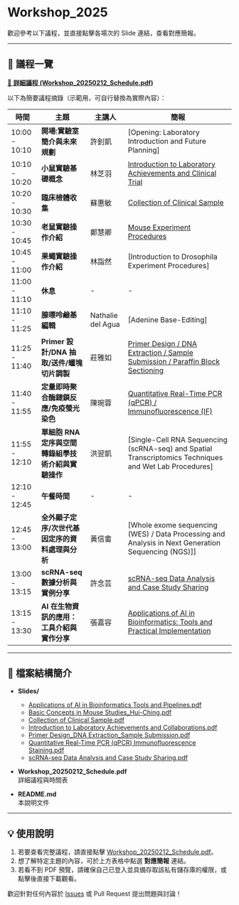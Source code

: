 # Workshop_2025

歡迎參考以下議程，並直接點擊各場次的 Slide 連結，查看對應簡報。

---

## 📅 議程一覽
[📑 **詳細議程 (Workshop_20250212_Schedule.pdf)**](./Workshop_20250212_Schedule.pdf)

以下為簡要議程摘錄（示範用，可自行替換為實際內容）：

| 時間           | 主題                                                                                                                | 主講人       | 簡報                                                                                                | 
|----------------|--------------------------------------------------------------------------------------------------------------------|--------------|----------------------------------------------------------------------------------------------------------|
| 10:00 - 10:10  | **開場:實驗室簡介與未來規劃**                                                                                      | 許釗凱        | [Opening: Laboratory Introduction and Future Planning] |
| 10:10 - 10:20  | **小鼠實驗基礎概念**                                                                                               | 林芝羽        | [Introduction to Laboratory Achievements and Clinical Trial](./Slides/Introduction%20to%20Laboratory%20Achievements%20and%20Clinical%20Trial.pdf)      |
| 10:20 - 10:30  | **臨床檢體收集**                                                                                                   | 蘇惠敏        | [Collection of Clinical Sample](./Slides/Collection%20of%20Clinical%20Sample.pdf)   |
| 10:30 - 10:45  | **老鼠實驗操作介紹**                                                                                               | 鄭慧卿        | [Mouse Experiment Procedures](./Slides/Basic%20Concepts%20in%20Mouse%20Studies_Hui-Ching.pdf)   |
| 10:45 - 11:00  | **果蠅實驗操作介紹**                                                                                               | 林詣然        | [Introduction to Drosophila Experiment Procedures]   |
| 11:00 - 11:10  | **休息**                                                                                                           | -             | -                                                                                                        |
| 11:10 - 11:25  | **腺嘌呤鹼基編輯**                                                                                                 | Nathalie del Agua | [Adenine Base-Editing]   |
| 11:25 - 11:40  | **Primer 設計/DNA 抽取/送件/蠟塊切片調製**                                                                         | 莊雅如        | [Primer Design / DNA Extraction / Sample Submission / Paraffin Block Sectioning](./Slides/Primer%20Design%20_DNA%20Extraction_Sample%20Submission%20_Paraffin%20Block%20Sectioning.pptx)    |
| 11:40 - 11:55  | **定量即時聚合酶鏈鎖反應/免疫螢光染色**                                                                            | 陳琬蓉        | [Quantitative Real-Time PCR (qPCR) / Immunofluorescence (IF)](./Slides/Quantitative%20Real-Time%20PCR%20(qPCR)%20Immunofluorescence%20(IF).pptx)   |
| 11:55 - 12:10  | **單細胞 RNA 定序與空間轉錄組學技術介紹與實驗操作**                                                                | 洪翌凱        | [Single-Cell RNA Sequencing (scRNA-seq) and Spatial Transcriptomics Techniques and Wet Lab Procedures]  |
| 12:10 - 12:45  | **午餐時間**                                                                                                       | -             | -                                                                                                        |                                                                                                      |
| 12:45 - 13:00  | **全外顯子定序/次世代基因定序的資料處理與分析**                                                                    | 黃信畬        | [Whole exome sequencing (WES) / Data Processing and Analysis in Next Generation Sequencing (NGS)]]                                                                                                        |
| 13:00 - 13:15  | **scRNA-seq 數據分析與實例分享**                                                                                   | 許念芸        | [scRNA-seq Data Analysis and Case Study Sharing](./Slides/scRNA-seq%20Data%20Analysis%20and%20Case%20Study%20Sharing.pdf)    |
| 13:15 - 13:30  | **AI 在生物資訊的應用：工具介紹與實作分享**                                                                        | 張嘉容        | [Applications of AI in Bioinformatics: Tools and Practical Implementation](./Slides/Applications%20of%20AI%20in%20Bioinformatics%20Tools%20and%20Practical%20Implementation.pdf)     |

---

## 📂 檔案結構簡介

- **Slides/**  
  - [Applications of AI in Bioinformatics Tools and Pipelines.pdf](./Slides/Applications%20of%20AI%20in%20Bioinformatics%20Tools%20and%20Pipelines.pdf)  
  - [Basic Concepts in Mouse Studies_Hui-Ching.pdf](./Slides/Basic%20Concepts%20in%20Mouse%20Studies_Hui-Ching.pdf)  
  - [Collection of Clinical Sample.pdf](./Slides/Collection%20of%20Clinical%20Sample.pdf)  
  - [Introduction to Laboratory Achievements and Collaborations.pdf](./Slides/Introduction%20to%20Laboratory%20Achievements%20and%20Collaborations.pdf)  
  - [Primer Design_DNA Extraction_Sample Submission.pdf](./Slides/Primer%20Design_DNA%20Extraction_Sample%20Submission.pdf)  
  - [Quantitative Real-Time PCR (qPCR) Immunofluorescence Staining.pdf](./Slides/Quantitative%20Real-Time%20PCR%20(qPCR)%20Immunofluorescence%20Staining.pdf)  
  - [scRNA-seq Data Analysis and Case Study Sharing.pdf](./Slides/scRNA-seq%20Data%20Analysis%20and%20Case%20Study%20Sharing.pdf)

- **Workshop_20250212_Schedule.pdf**  
  詳細議程與時間表

- **README.md**  
  本說明文件

---

## 💡 使用說明

1. 若要查看完整議程，請直接點擊 [Workshop_20250212_Schedule.pdf](./Workshop_20250212_Schedule.pdf)。  
2. 想了解特定主題的內容，可於上方表格中點選 **對應簡報** 連結。  
3. 若看不到 PDF 預覽，請確保自己已登入並具備存取該私有儲存庫的權限，或點擊後直接下載觀看。

歡迎針對任何內容於 [Issues](../../issues) 或 Pull Request 提出問題與討論！
